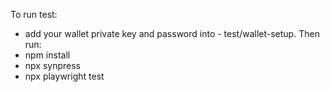 To run test:
- add your wallet private key and password into - test/wallet-setup.
Then run:
- npm install
- npx synpress
- npx playwright test
